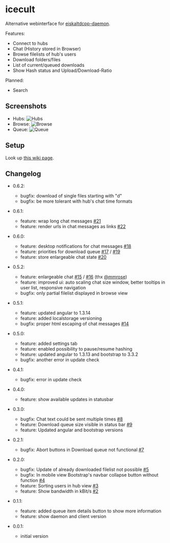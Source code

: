 icecult
=======

Alternative webinterface for [eiskaltdcpp-daemon](https://github.com/eiskaltdcpp/eiskaltdcpp).

Features:
* Connect to hubs
* Chat (History stored in Browser)
* Browse filelists of hub's users
* Download folders/files
* List of current/queued downloads
* Show Hash status and Upload/Download-Ratio

Planned:
* Search

Screenshots
-----------

* Hubs: ![Hubs](https://raw.github.com/kraiz/icecult/master/screens/icecult_hubs.png)
* Browse: ![Browse](https://raw.github.com/kraiz/icecult/master/screens/icecult_browse.png)
* Queue: ![Queue](https://raw.github.com/kraiz/icecult/master/screens/icecult_queue.png)

Setup
-----

Look up [this wiki page](https://github.com/kraiz/icecult/wiki).

Changelog
---------
* 0.6.2:
  * bugfix: download of single files starting with "d"
  * bugfix: be more tolerant with hub's chat time formats

* 0.6.1:
  * feature: wrap long chat messages [#21](/../../issues/21)
  * feature: render urls in chat messages as links [#22](/../../issues/22)

* 0.6.0:
  * feature: desktop notifications for chat messages [#18](/../../issues/18)
  * feature: priorities for download queue [#17](/../../issues/17) / [#19](/../../issues/19)
  * feature: store enlargeable chat state [#20](/../../issues/20)

* 0.5.2:
  * feature: enlargeable chat [#15](/../../issues/15) / [#16](/../../issues/16) (thx [@mmrose](https://github.com/mmrose))
  * feature: improved ui: auto scaling chat size window, better tooltips in user list, responsive navigation
  * bugfix: only partial filelist displayed in browse view

* 0.5.1:
  * feature: updated angular to 1.3.14
  * feature: added localstorage versioning
  * bugfix: proper html escaping of chat messages [#14](/../../issues/14)

* 0.5.0:
  * feature: added settings tab
  * feature: enabled possibility to pause/resume hashing
  * feature: updated angular to 1.3.13 and bootstrap to 3.3.2
  * bugfix: another error in update check

* 0.4.1:
  * bugfix: error in update check

* 0.4.0:
  * feature: show available updates in statusbar

* 0.3.0:
  * bugfix: Chat text could be sent multiple times [#8](/../../issues/8)
  * feature: Download queue size visible in status bar [#9](/../../issues/9)
  * feature: Updated angular and bootstrap versions

* 0.2.1:
  * bugfix: Abort buttons in Download queue not functional [#7](/../../issues/7)

* 0.2.0:
  * bugfix: Update of already downloaded filelist not possible [#5](/../../issues/5)
  * bugfix: In mobile view Bootstrap's navbar collapse button without function [#4](/../../issues/4)
  * feature: Sorting users in hub view [#3](/../../issues/3)
  * feature: Show bandwidth in kBit/s [#2](/../../issues/2)

* 0.1.1:
  * feature: added queue item details button to show more information
  * feature: show daemon and client version

* 0.0.1:
  * initial version
